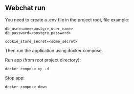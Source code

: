 ## Webchat run 
You need to create a .env file in the project root, file example:
```
db_username=<postgre_user_name>
db_password=<postgre_password>

cookie_store_secret=<some_secret>
```

Then run the application using docker compose.

Run app (from root project directory):
```
docker compose up -d
```

Stop app:
```
docker compose down
```